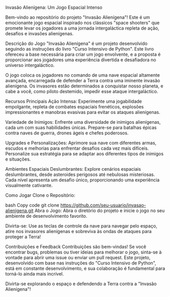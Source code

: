 Invasão Alienígena: Um Jogo Espacial Intenso

Bem-vindo ao repositório do projeto "Invasão Alienígena"! Este é um emocionante jogo espacial inspirado nos clássicos "space shooters" que promete levar os jogadores a uma jornada intergaláctica repleta de ação, desafios e invasões alienígenas.

Descrição do Jogo
"Invasão Alienígena" é um projeto desenvolvido seguindo as instruções do livro "Curso Intensivo de Python". Este livro ofereceu a base necessária para criar um jogo envolvente, e a proposta é proporcionar aos jogadores uma experiência divertida e desafiadora no universo intergaláctico.

O jogo coloca os jogadores no comando de uma nave espacial altamente avançada, encarregada de defender a Terra contra uma iminente invasão alienígena. Os invasores estão determinados a conquistar nosso planeta, e cabe a você, como piloto destemido, impedir esse ataque intergaláctico.

Recursos Principais
Ação Intensa: Experimente uma jogabilidade empolgante, repleta de combates espaciais frenéticos, explosões impressionantes e manobras evasivas para evitar os ataques alienígenas.

Variedade de Inimigos: Enfrente uma diversidade de inimigos alienígenas, cada um com suas habilidades únicas. Prepare-se para batalhas épicas contra naves de guerra, drones ágeis e chefes poderosos.

Upgrades e Personalizações: Aprimore sua nave com diferentes armas, escudos e melhorias para enfrentar desafios cada vez mais difíceis. Personalize sua estratégia para se adaptar aos diferentes tipos de inimigos e situações.

Ambientes Espaciais Deslumbrantes: Explore cenários espaciais deslumbrantes, desde asteroides perigosos até nebulosas misteriosas. Cada nível apresenta um desafio único, proporcionando uma experiência visualmente cativante.

Como Jogar
Clone o Repositório:

bash
Copy code
git clone https://github.com/seu-usuario/invasao-alienigena.git
Abra o Jogo:
Abra o diretório do projeto e inicie o jogo no seu ambiente de desenvolvimento favorito.

Divirta-se:
Use as teclas de controle da nave para navegar pelo espaço, atire nos invasores alienígenas e sobreviva às ondas de ataques para proteger a Terra!

Contribuições e Feedback
Contribuições são bem-vindas! Se você encontrar bugs, problemas ou tiver ideias para melhorar o jogo, sinta-se à vontade para abrir uma issue ou enviar um pull request. Este projeto, desenvolvido com base nas instruções do "Curso Intensivo de Python", está em constante desenvolvimento, e sua colaboração é fundamental para torná-lo ainda mais incrível.

Divirta-se explorando o espaço e defendendo a Terra contra a "Invasão Alienígena"!
